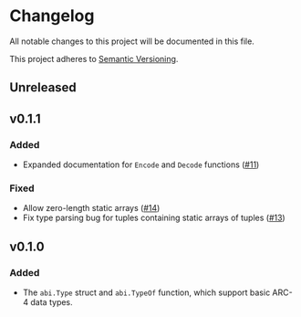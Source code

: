 # Changelog
All notable changes to this project will be documented in this file.

This project adheres to [Semantic Versioning](https://semver.org/spec/v2.0.0.html).

## Unreleased

## v0.1.1
### Added
- Expanded documentation for `Encode` and `Decode` functions ([#11](https://github.com/algorand/avm-abi/pull/11))
### Fixed
- Allow zero-length static arrays ([#14](https://github.com/algorand/avm-abi/pull/14))
- Fix type parsing bug for tuples containing static arrays of tuples ([#13](https://github.com/algorand/avm-abi/pull/13))

## v0.1.0
### Added
- The `abi.Type` struct and `abi.TypeOf` function, which support basic ARC-4
  data types.
